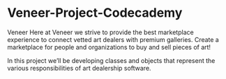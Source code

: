 # Veneer-Project-Codecademy
Veneer
Here at Veneer we strive to provide the best marketplace experience to connect vetted
art dealers with premium galleries. Create a marketplace for people and organizations to buy and sell pieces of art!

In this project we’ll be developing classes and objects that represent the various 
responsibilities of art dealership software.
